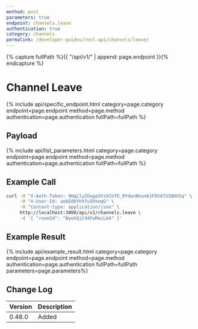```yaml
---
method: post
parameters: true
endpoint: channels.leave
authentication: true
category: channels
permalink: /developer-guides/rest-api/channels/leave/
---
```


{% capture fullPath %}{{ "/api/v1/" | append: page.endpoint }}{% endcapture %}

# Channel Leave

{% include api/specific_endpoint.html category=page.category endpoint=page.endpoint method=page.method authentication=page.authentication fullPath=fullPath %}

## Payload 

{% include api/list_parameters.html category=page.category endpoint=page.endpoint method=page.method authentication=page.authentication fullPath=fullPath %}

## Example Call

```bash
curl -H "X-Auth-Token: 9HqLlyZOugoStsXCUfD_0YdwnNnunAJF8V47U3QHXSq" \
     -H "X-User-Id: aobEdbYhXfu5hkeqG" \
     -H "Content-type: application/json" \
     http://localhost:3000/api/v1/channels.leave \
     -d '{ "roomId": "ByehQjC44FwMeiLbX" }'
```

## Example Result

{% include api/example_result.html category=page.category endpoint=page.endpoint method=page.method authentication=page.authentication fullPath=fullPath parameters=page.parameters%}

## Change Log

| Version | Description |
| :------ | :---------- |
| 0.48.0  | Added       |

